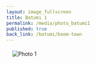 ```yaml
---
layout: image_fullscreen
title: Batumi 1
permalink: /media/photo_batumi1
published: true
back_link: /batumi/boom-town
---
```

<head>

<meta name="viewport" content="width=device-width, initial-scale=1.0">

</head>

<div style="margin: 20px auto;">

    <img src="http://bennettcreations.de/files/bennettcreations/photos/Georgia%20Batumi%202024/IMG09438sm.jpg" alt="Photo 1" style="max-width: 100%; height: auto;">

</div>

